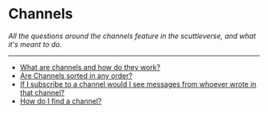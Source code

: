 # Channels
*All the questions around the channels feature in the scuttleverse, and what it's meant to do.*

----

- [What are channels and how do they work?](channels.md)
- [Are Channels sorted in any order?](channel-sort.md)
- [If I subscribe to a channel would I see messages from whoever wrote in that channel?](channel-messages.md)
- [How do I find a channel?](channel-find.md)
